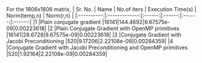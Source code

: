 For the 1806x1806 matrix,
| Sr. No.   |      Name      |  No.of iters  |  Execution Time(s) |  Norm(temp,n)  |  Norm(r,n)  |
|:----------:|:-------------:|:------:|:------:|:------:|:------:|
|1	|Plain conjugate gradient	|16141|144.4692|9.67575e-09|0.00223618|
|2	|Plain Conjugate Gradient with OpenMP primitives	|16141|28.6728|9.67575e-09|0.00223618|
|3	|Conjugate Gradient with Jacobi Preconditioning	|520|9.17206|2.22108e-09|0.00284359|
|4	|Conjugate Gradient with Jacobi Preconditioning and OpenMP primitives	|520|1.92164|2.22108e-09|0.00284359|

